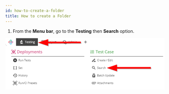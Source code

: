 ```yaml
---
id: how-to-create-a-folder
title: How to create a Folder
---
```


1. From the **Menu bar**, go to the **Testing** then **Search** option.

![](/img/how-tos/how-to-create-a-folder/test-search.png)